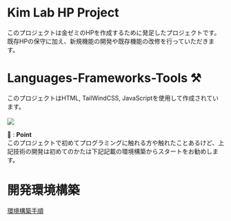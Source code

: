 # Kim Lab HP Project

このプロジェクトは金ゼミのHPを作成するために発足したプロジェクトです。</br>
既存HPの保守に加え、新規機能の開発や既存機能の改修を行っていただきます。

# Languages-Frameworks-Tools ⚒️
このプロジェクトはHTML, TailWindCSS, JavaScriptを使用して作成されています。</br>
</br>
<img src="https://skillicons.dev/icons?i=html,tailwind,js,git,github,vercel"/></br>

🔰 : **Point**</br>
このプロジェクトで初めてプログラミングに触れる方や触れたことあるけど、上記技術の開発は初めてのかたは下記記載の環境構築からスタートをお勧めします。</br>
# 開発環境構築

[環境構築手順](./STEUP.md)
